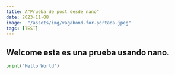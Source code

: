```yaml
---
title: A"Prueba de post desde nano"
date: 2023-11-08
image:  "/assets/img/vagabond-for-portada.jpeg"
tags: [TEST]
---
```

## Welcome esta es una prueba usando nano.
```python
print("Hello World")
```
